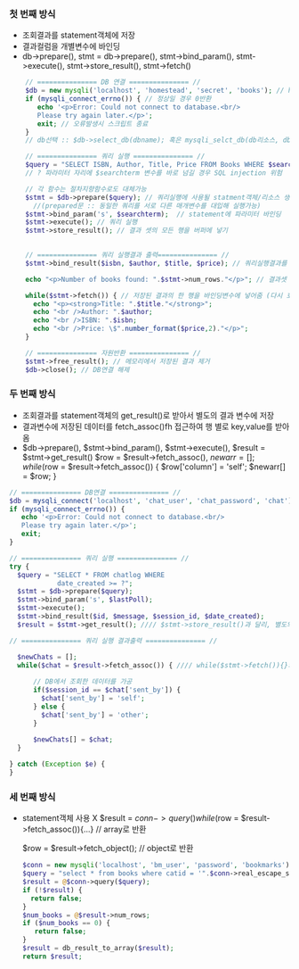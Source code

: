 ### 첫 번째 방식
- 조회결과를 statement객체에 저장
- 결과컬럼을 개별변수에 바인딩
- db->prepare(), stmt = db->prepare(), stmt->bind_param(), stmt->execute(), 
  stmt->store_result(), stmt->fetch()
```php
    // =============== DB 연결 =============== //
    $db = new mysqli('localhost', 'homestead', 'secret', 'books'); // host, user, pw, dbname // mysqli_connect()함수(절차지향 방식) 호출로도 가능
    if (mysqli_connect_errno()) { // 정상일 경우 0반환
       echo '<p>Error: Could not connect to database.<br/>
       Please try again later.</p>';
       exit; // 오류발생시 스크립트 종료
    }
    // db선택 :: $db->select_db(dbname); 혹은 mysqli_selct_db(db리소스, db이름); 

    // =============== 쿼리 실행 =============== //
    $query = "SELECT ISBN, Author, Title, Price FROM Books WHERE $searchtype like ?"; 
    // ? 파라미터 자리에 $searchterm 변수를 바로 넘길 경우 SQL injection 위험

    // 각 함수는 절차지향함수로도 대체가능
    $stmt = $db->prepare($query); // 쿼리실행에 사용될 statment객체/리소스 생성
      //(prepared문 :: 동일한 쿼리를 서로 다른 매개변수를 대입해 실행가능) 
    $stmt->bind_param('s', $searchterm);  // statement에 파라미터 바인딩
    $stmt->execute(); // 쿼리 실행
    $stmt->store_result(); // 결과 셋의 모든 행을 버퍼에 넣기
  

    // =============== 쿼리 실행결과 출력=============== //
    $stmt->bind_result($isbn, $author, $title, $price); // 쿼리실행결과를 변수에 바인딩

    echo "<p>Number of books found: ".$stmt->num_rows."</p>"; // 결과셋 저장시 stmt객체의 멤버변수에 저장된 rows수를 출력 

    while($stmt->fetch()) { // 저장된 결과의 한 행을 바인딩변수에 넣어줌 (다시 호출하면 다음 행 데이터를 바인딩변수에 넣어줌)
      echo "<p><strong>Title: ".$title."</strong>";
      echo "<br />Author: ".$author;
      echo "<br />ISBN: ".$isbn;
      echo "<br />Price: \$".number_format($price,2)."</p>";
    }

    // =============== 자원반환 =============== //
    $stmt->free_result(); // 메모리에서 저장된 결과 제거
    $db->close(); // DB연결 해제
```

### 두 번째 방식
- 조회결과를 statement객체의 get_result()로 받아서 별도의 결과 변수에 저장
- 결과변수에 저장된 데이터를 fetch_assoc()fh 접근하여 행 별로 key,value를 받아옴
- $db->prepare(), $stmt->bind_param(), 
  $stmt->execute(), $result = $stmt->get_result()
  $row = $result->fetch_assoc(),
  $newarr = []; 
  while($row = $result->fetch_assoc()) { $row['column'] = 'self'; $newarr[] = $row; }
```php
// =============== DB연결 =============== //
$db = mysqli_connect('localhost', 'chat_user', 'chat_password', 'chat');
if (mysqli_connect_errno()) {
   echo '<p>Error: Could not connect to database.<br/>
   Please try again later.</p>';
   exit;
}

// =============== 쿼리 실행 =============== //
try {
  $query = "SELECT * FROM chatlog WHERE 
            date_created >= ?";
  $stmt = $db->prepare($query);
  $stmt->bind_param('s', $lastPoll);  
  $stmt->execute();
  $stmt->bind_result($id, $message, $session_id, $date_created);
  $result = $stmt->get_result(); //// $stmt->store_result()과 달리, 별도의 result set을 반환함

// =============== 쿼리 실행 결과출력 =============== //

  $newChats = [];
  while($chat = $result->fetch_assoc()) { //// while($stmt->fetch()){}와 다르게, key(컬럼명)-value(컬럼값)로 이루어진 값들의 array를 반환함
      
      // DB에서 조회한 데이터를 가공
      if($session_id == $chat['sent_by']) {
        $chat['sent_by'] = 'self';
      } else {
        $chat['sent_by'] = 'other';
      }
    
      $newChats[] = $chat;
  }

} catch (Exception $e) {
}
```

### 세 번째 방식
- statement객체 사용 X
$result = $conn->query()
while($row = $result->fetch_assoc()){...} // array로 반환




    $row = $result->fetch_object(); // object로 반환



    ```php
    $conn = new mysqli('localhost', 'bm_user', 'password', 'bookmarks');
    $query = "select * from books where catid = '".$conn->real_escape_string($catid)."'";
    $result = @$conn->query($query);
    if (!$result) {
      return false;
    }
    $num_books = @$result->num_rows;
    if ($num_books == 0) {
       return false;
    }
    $result = db_result_to_array($result);
    return $result;
    ```

